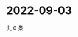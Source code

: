 # 2022-09-03

共 0 条

<!-- BEGIN WEIBO -->
<!-- 最后更新时间 Sat Sep 03 2022 04:01:24 GMT+0800 (China Standard Time) -->

<!-- END WEIBO -->
